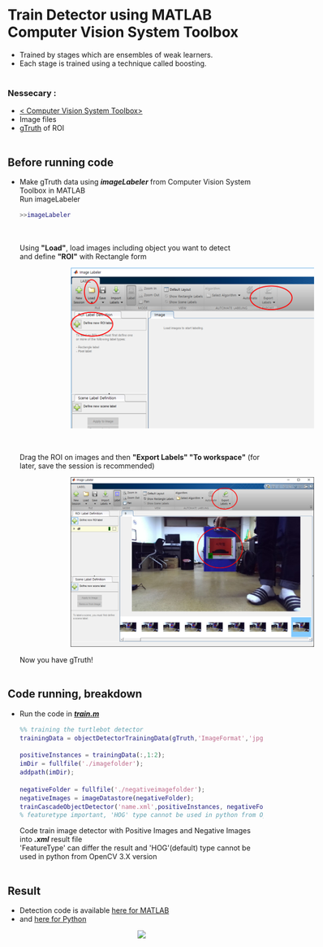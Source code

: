 # Train Detector using MATLAB Computer Vision System Toolbox
+ Trained by stages which are ensembles of weak learners. 
+ Each stage is trained using a technique called boosting.
</br></br>

### Nessecary :
+ [< Computer Vision System Toolbox> ](https://kr.mathworks.com/help/vision/index.html)
+ Image files
+ [gTruth](#before-running-code) of ROI
<br><br>

## Before running code
+ Make gTruth data using _**imageLabeler**_ from Computer Vision System Toolbox in MATLAB </br>
  Run imageLabeler
  ~~~MATLAB
  >>imageLabeler
  ~~~
  </br></br>
  Using **"Load"**, load images including object you want to detect</br>
and define **"ROI"** with Rectangle form
  <p align="left">
  <img src="https://github.com/engcang/image-files/blob/master/opencv/labeler.png" width="600" hspace="100"/>
  </p></br>
  
  Drag the ROI on images and then **"Export Labels" "To workspace"** (for later, save the session is recommended)
  <p align="left">
  <img src="https://github.com/engcang/image-files/blob/master/opencv/roi.png" width="600" hspace="100"/>
  </p>
  Now you have gTruth!<br><br>

## Code running, breakdown
+ Run the code in [_**train.m**_](https://github.com/engcang/CascadeObjectDetector_MATLAB_Python/blob/master/Train_Detector_MATLAB/train.m)
  ~~~MATLAB
  %% training the turtlebot detector
  trainingData = objectDetectorTrainingData(gTruth,'ImageFormat','jpg'); % image labeler Result exported into workspace as 'gTruth'

  positiveInstances = trainingData(:,1:2);
  imDir = fullfile('./imagefolder');
  addpath(imDir);

  negativeFolder = fullfile('./negativeimagefolder');
  negativeImages = imageDatastore(negativeFolder);
  trainCascadeObjectDetector('name.xml',positiveInstances, negativeFolder,'FalseAlarmRate',0.1,'NumCascadeStages',5,'FeatureType','Haar');
  % featuretype important, 'HOG' type cannot be used in python from OpenCV 3.x version
  ~~~
  Code train image detector with Positive Images and Negative Images into _**.xml**_ result file </br>
  'FeatureType' can differ the result and 'HOG'(default) type cannot be used in python from OpenCV 3.X version<br><br>

## Result
+ Detection code is available [here for MATLAB](https://github.com/engcang/CascadeObjectDetector_MATLAB_Python/tree/master/Detect_MATLAB)
+ and [here for Python](https://github.com/engcang/CascadeObjectDetector_MATLAB_Python/tree/master/Detect_Python)
  <p align="center">
  <img src="https://github.com/engcang/image-files/blob/master/opencv/Detected.gif" width="600" hspace="0"/>
  </p></br>
